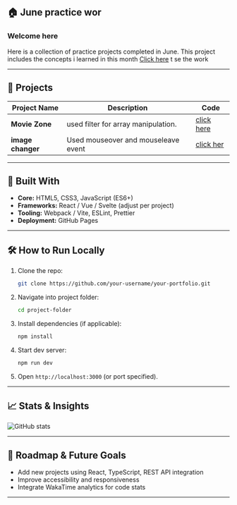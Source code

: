 ## 🏠 June practice wor

### **Welcome here**

Here is a collection of practice projects completed in June. This project includes the concepts i learned in this month
[Click here](https://code-eagl.github.io/June-Fruntend/) t se the work

---

## 📂 Projects

| Project Name       | Description                                       | Code |
|--------------------|---------------------------------------------------|------|
| **Movie Zone**     | used filter for array manipulation.              | [click here](https://github.com/Code-Eagl/June-Fruntend/tree/0614aed3e93990087cc0ffb40689881417139a0f/p1) |
| **image changer**  | Used mouseover and mouseleave event              | [click her](https://github.com/Code-Eagl/June-Fruntend/tree/0614aed3e93990087cc0ffb40689881417139a0f/p2)|

---

## 🚀 Built With

* **Core:** HTML5, CSS3, JavaScript (ES6+)
* **Frameworks:** React / Vue / Svelte (adjust per project)
* **Tooling:** Webpack / Vite, ESLint, Prettier
* **Deployment:** GitHub Pages

---

## 🛠 How to Run Locally

1. Clone the repo:

   ```bash
   git clone https://github.com/your-username/your-portfolio.git
   ```
2. Navigate into project folder:

   ```bash
   cd project-folder
   ```
3. Install dependencies (if applicable):

   ```bash
   npm install
   ```
4. Start dev server:

   ```bash
   npm run dev
   ```
5. Open `http://localhost:3000` (or port specified).

---

## 📈 Stats & Insights

![GitHub stats](https://github-readme-stats.vercel.app/api?username=your-username\&show_icons=true)

---

## 📝 Roadmap & Future Goals

* Add new projects using React, TypeScript, REST API integration
* Improve accessibility and responsiveness
* Integrate WakaTime analytics for code stats

---

